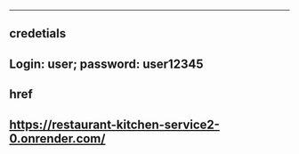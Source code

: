 ------------------------------------------------------------------------------------------------
credetials
------------------------------------------------------------------------------------------------
Login: user;
password: user12345
------------------------------------------------------------------------------------------------
href
------------------------------------------------------------------------------------------------
https://restaurant-kitchen-service2-0.onrender.com/
------------------------------------------------------------------------------------------------

